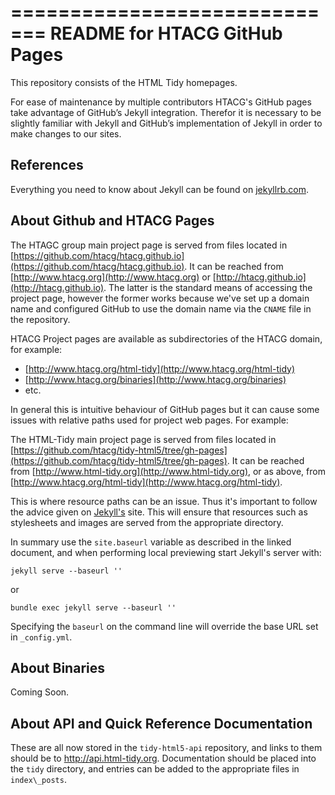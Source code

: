 =============================
README for HTACG GitHub Pages
=============================

This repository consists of the HTML Tidy homepages.

For ease of maintenance by multiple contributors HTACG's GitHub pages take advantage of
GitHub’s Jekyll integration. Therefor it is necessary to be slightly familiar with Jekyll
and GitHub’s implementation of Jekyll in order to make changes to our sites.


References
----------

Everything you need to know about Jekyll can be found on
[jekyllrb.com](http://jekyllrb.com).


About Github and HTACG Pages
----------------------------

The HTAGC group main project page is served from files located in
[https://github.com/htacg/htacg.github.io](https://github.com/htacg/htacg.github.io). It
can be reached from [http://www.htacg.org](http://www.htacg.org) or 
[http://htacg.github.io](http://htacg.github.io). The latter is the standard means of
accessing the project page, however the former works because we've set up a domain name
and configured GitHub to use the domain name via the `CNAME` file in the repository.

HTACG Project pages are available as subdirectories of the HTACG domain, for example:

- [http://www.htacg.org/html-tidy](http://www.htacg.org/html-tidy)
- [http://www.htacg.org/binaries](http://www.htacg.org/binaries)
- etc.

In general this is intuitive behaviour of GitHub pages but it can cause some issues with
relative paths used for project web pages. For example:

The HTML-Tidy main project page is served from files located in
[https://github.com/htacg/tidy-html5/tree/gh-pages](https://github.com/htacg/tidy-html5/tree/gh-pages).
It can be reached from [http://www.html-tidy.org](http://www.html-tidy.org), or as above,
from [http://www.htacg.org/html-tidy](http://www.htacg.org/html-tidy).

This is where resource paths can be an issue. Thus it's important to follow the advice
given on [Jekyll's](http://jekyllrb.com/docs/github-pages/#project-page-url-structure)
site. This will ensure that resources such as stylesheets and images are served from the
appropriate directory.

In summary use the `site.baseurl` variable as described in the linked document, and when
performing local previewing start Jekyll's server with:

~~~
jekyll serve --baseurl ''
~~~

or

~~~
bundle exec jekyll serve --baseurl ''
~~~

Specifying the `baseurl` on the command line will override the base URL set in
`_config.yml`.


About Binaries
--------------

Coming Soon.


About API and Quick Reference Documentation
-------------------------------------------

These are all now stored in the `tidy-html5-api` repository, and links to them should be
to http://api.html-tidy.org. Documentation should be placed into the `tidy` directory, and
entries can be added to the appropriate files in `index\_posts`.